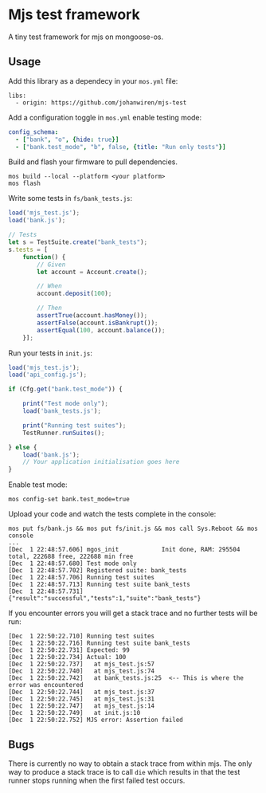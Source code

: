 # Mjs test framework

A tiny test framework for mjs on mongoose-os.

## Usage

Add this library as a dependecy in your `mos.yml` file:

```
libs:
  - origin: https://github.com/johanwiren/mjs-test
```

Add a configuration toggle in `mos.yml` enable testing mode:

```yaml
config_schema:
  - ["bank", "o", {hide: true}]
  - ["bank.test_mode", "b", false, {title: "Run only tests"}]
```

Build and flash your firmware to pull dependencies.

```
mos build --local --platform <your platform>
mos flash
```

Write some tests in `fs/bank_tests.js`:

```javascript
load('mjs_test.js');
load('bank.js');

// Tests
let s = TestSuite.create("bank_tests");
s.tests = [
    function() {
        // Given
        let account = Account.create();

        // When
        account.deposit(100);

        // Then
        assertTrue(account.hasMoney());
        assertFalse(account.isBankrupt());
        assertEqual(100, account.balance());
    }];
```

Run your tests in `init.js`:

```javascript
load('mjs_test.js');
load('api_config.js');

if (Cfg.get("bank.test_mode")) {

    print("Test mode only");
    load('bank_tests.js');

    print("Running test suites");
    TestRunner.runSuites();

} else {
    load('bank.js');
    // Your application initialisation goes here
}
```

Enable test mode:

```
mos config-set bank.test_mode=true
```

Upload your code and watch the tests complete in the console:

```
mos put fs/bank.js && mos put fs/init.js && mos call Sys.Reboot && mos console
...
[Dec  1 22:48:57.606] mgos_init            Init done, RAM: 295504 total, 222688 free, 222688 min free
[Dec  1 22:48:57.680] Test mode only 
[Dec  1 22:48:57.702] Registered suite: bank_tests 
[Dec  1 22:48:57.706] Running test suites 
[Dec  1 22:48:57.713] Running test suite bank_tests 
[Dec  1 22:48:57.731] {"result":"successful","tests":1,"suite":"bank_tests"} 
```

If you encounter errors you will get a stack trace and no further tests will be run:

```
[Dec  1 22:50:22.710] Running test suites 
[Dec  1 22:50:22.716] Running test suite bank_tests 
[Dec  1 22:50:22.731] Expected: 99 
[Dec  1 22:50:22.734] Actual: 100 
[Dec  1 22:50:22.737]   at mjs_test.js:57
[Dec  1 22:50:22.740]   at mjs_test.js:74
[Dec  1 22:50:22.742]   at bank_tests.js:25  <-- This is where the error was encountered
[Dec  1 22:50:22.744]   at mjs_test.js:37
[Dec  1 22:50:22.745]   at mjs_test.js:31
[Dec  1 22:50:22.747]   at mjs_test.js:14
[Dec  1 22:50:22.749]   at init.js:10
[Dec  1 22:50:22.752] MJS error: Assertion failed

```

## Bugs

There is currently no way to obtain a stack trace from within mjs. The only way to produce a stack trace is to call `die` which results in that the test runner stops running when the first failed test occurs.
